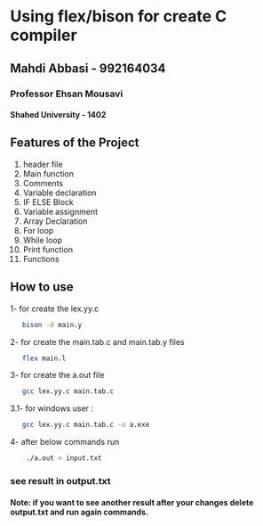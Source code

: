 # Using flex/bison for create C compiler

<h2>Mahdi Abbasi - 992164034 </h2>
<h3>Professor Ehsan Mousavi </h3>
<h4>Shahed University - 1402 </h4>


<h2>Features of the Project</h2>
<ol>
	<li>header file</li>
	<li>Main function</li>
	<li>Comments</li>
	<li>Variable declaration</li>
	<li>IF ELSE  Block</li>
	<li>Variable assignment</li>
	<li>Array Declaration</li>
	<li>For loop</li>
	<li>While loop </li>
	<li>Print function</li>
	<li>Functions</li>

</ol>

<h2>How to use</h2>

1- for create the lex.yy.c
```bash
   bison -d main.y
```
2- for create the main.tab.c and main.tab.y files
```bash
   flex main.l
```
3- for create the a.out file
```bash
   gcc lex.yy.c main.tab.c
```
3.1- for windows user :
```bash
   gcc lex.yy.c main.tab.c -o a.exe
```
4- after below commands run 
```bash
    ./a.out < input.txt
```

<h3>see result in output.txt </h3>
<h4>Note: if you want to see another result after your changes delete output.txt and run again commands.</h4>



